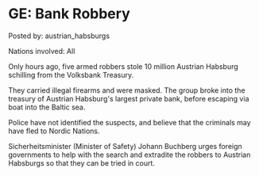 # GE: Bank Robbery

Posted by: austrian_habsburgs

Nations involved: All

Only hours ago, five armed robbers stole 10 million Austrian Habsburg schilling from the Volksbank Treasury. 

They carried illegal firearms and were masked. The group broke into the treasury of Austrian Habsburg's largest private bank, before escaping via boat into the Baltic sea. 

Police have not identified the suspects, and believe that the criminals may have fled to Nordic Nations. 

Sicherheitsminister (Minister of Safety) Johann Buchberg urges foreign governments to help with the search and extradite the robbers to Austrian Habsburgs so that they can be tried in court. 